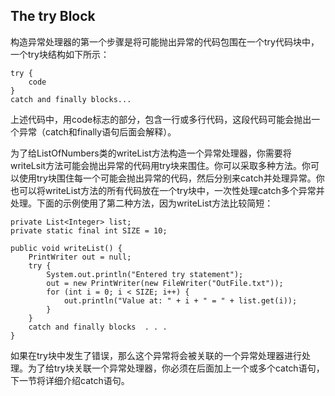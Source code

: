 ## The try Block

构造异常处理器的第一个步骤是将可能抛出异常的代码包围在一个try代码块中，一个try块结构如下所示：

```
try {
	code
}
catch and finally blocks...

```

上述代码中，用code标志的部分，包含一行或多行代码，这段代码可能会抛出一个异常（catch和finally语句后面会解释）。


为了给ListOfNumbers类的writeList方法构造一个异常处理器，你需要将writeLsit方法可能会抛出异常的代码用try块来围住。你可以采取多种方法。你可以使用try块围住每一个可能会抛出异常的代码，然后分别来catch并处理异常。你也可以将writeList方法的所有代码放在一个try块中，一次性处理catch多个异常并处理。下面的示例使用了第二种方法，因为writeList方法比较简短：

```
private List<Integer> list;
private static final int SIZE = 10;

public void writeList() {
    PrintWriter out = null;
    try {
        System.out.println("Entered try statement");
        out = new PrintWriter(new FileWriter("OutFile.txt"));
        for (int i = 0; i < SIZE; i++) {
            out.println("Value at: " + i + " = " + list.get(i));
        }
    }
    catch and finally blocks  . . .
}

```


如果在try块中发生了错误，那么这个异常将会被关联的一个异常处理器进行处理。为了给try块关联一个异常处理器，你必须在后面加上一个或多个catch语句，下一节将详细介绍catch语句。























